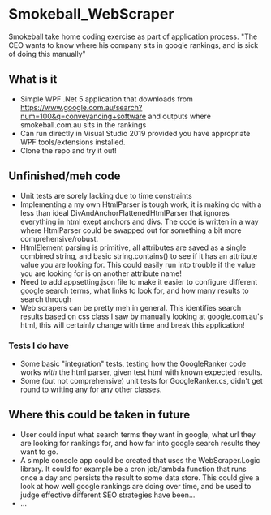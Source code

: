 # Smokeball_WebScraper
Smokeball take home coding exercise as part of application process. "The CEO wants to know where his company sits in google rankings, and is sick of doing this manually"

## What is it
* Simple WPF .Net 5 application that downloads from https://www.google.com.au/search?num=100&q=conveyancing+software and outputs where smokeball.com.au sits in the rankings
* Can run directly in Visual Studio 2019 provided you have appropriate WPF tools/extensions installed.
* Clone the repo and try it out!


## Unfinished/meh code
* Unit tests are sorely lacking due to time constraints
* Implementing a my own HtmlParser is tough work, it is making do with a less than ideal DivAndAnchorFlattenedHtmlParser that ignores everything in html exept anchors and divs. The code is written in a way where HtmlParser could be swapped out for something a bit more comprehensive/robust.
* HtmlElement parsing is primitive, all attributes are saved as a single combined string, and basic string.contains() to see if it has an attribute value you are looking for. This could easily run into trouble if the value you are looking for is on another attribute name!
* Need to add appsetting.json file to make it easier to configure different google search terms, what links to look for, and how many results to search through
* Web scrapers can be pretty meh in general. This identifies search results based on css class I saw by manually looking at google.com.au's html, this will certainly change with time and break this application!

### Tests I do have
* Some basic "integration" tests, testing how the GoogleRanker code works _with_ the html parser, given test html with known expected results.
* Some (but not comprehensive) unit tests for GoogleRanker.cs, didn't get round to writing any for any other classes.

## Where this could be taken in future
* User could input what search terms they want in google, what url they are looking for rankings for, and how far into google search results they want to go.
* A simple console app could be created that uses the WebScraper.Logic library. It could for example be a cron job/lambda function that runs once a day and persists the result to some data store. This could give a look at how well google rankings are doing over time, and be used to judge effective different SEO strategies have been...
* ...
